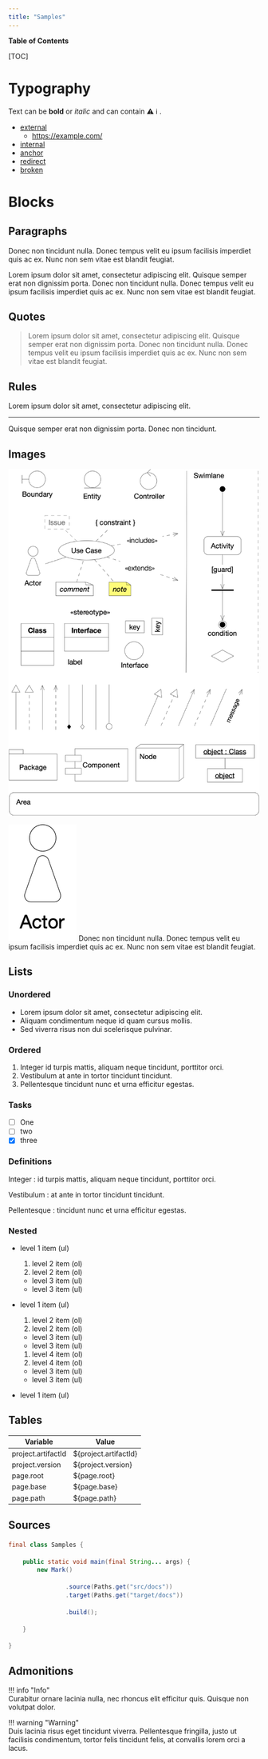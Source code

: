 ```yaml
---
title: "Samples"
---
```


**Table of Contents**

[TOC]

# Typography

Text can be **bold** or _italic_ and can contain :warning: :information_source: .

- [external](https://example.com/)
  - https://example.com/
- [internal](../index.md)
- [anchor](#tables)
- [redirect](redirect.md)
- [broken](broken.md)

# Blocks

## Paragraphs

Donec non tincidunt nulla. Donec tempus velit eu ipsum facilisis imperdiet quis ac ex. Nunc non sem vitae est blandit
feugiat.

Lorem ipsum dolor sit amet, consectetur adipiscing elit. Quisque semper erat non dignissim porta. Donec non tincidunt
nulla. Donec tempus velit eu ipsum facilisis imperdiet quis ac ex. Nunc non sem vitae est blandit feugiat.

## Quotes

> Lorem ipsum dolor sit amet, consectetur adipiscing elit. Quisque semper erat non dignissim porta. Donec non tincidunt nulla. Donec tempus velit eu ipsum facilisis imperdiet quis ac ex. Nunc non sem vitae est blandit feugiat.

## Rules

Lorem ipsum dolor sit amet, consectetur adipiscing elit.

---
Quisque semper erat non dignissim porta. Donec non tincidunt.

## Images

![Large Image](images/large.png#center)

![Small Image](images/small.png#right) Donec non tincidunt nulla. Donec tempus velit eu ipsum facilisis imperdiet quis ac
ex. Nunc non sem vitae est blandit feugiat.

## Lists

### Unordered

- Lorem ipsum dolor sit amet, consectetur adipiscing elit.
- Aliquam condimentum neque id quam cursus mollis.
- Sed viverra risus non dui scelerisque pulvinar.

### Ordered

1. Integer id turpis mattis, aliquam neque tincidunt, porttitor orci.
2. Vestibulum at ante in tortor tincidunt tincidunt.
3. Pellentesque tincidunt nunc et urna efficitur egestas.

### Tasks

- [ ] One
- [ ] two
- [x] three

### Definitions

Integer
: id turpis mattis, aliquam neque tincidunt, porttitor orci.

Vestibulum
: at ante in tortor tincidunt tincidunt.

Pellentesque
: tincidunt nunc et urna efficitur egestas.

### Nested

- level 1 item (ul)

  1. level 2 item (ol)
  1. level 2 item (ol)

  - level 3 item (ul)
  - level 3 item (ul)

- level 1 item (ul)

  1. level 2 item (ol)
  1. level 2 item (ol)

  - level 3 item (ul)
  - level 3 item (ul)

  1. level 4 item (ol)
  1. level 4 item (ol)

  - level 3 item (ul)
  - level 3 item (ul)

- level 1 item (ul)

## Tables

|Variable|Value|
|--------|-----|
|project.artifactId|${project.artifactId}|
|project.version|${project.version}|
|page.root| ${page.root}          |
| page.base          | ${page.base}          |
| page.path          |${page.path}|

## Sources

```java
final class Samples {

    public static void main(final String... args) {
        new Mark()

                .source(Paths.get("src/docs"))
                .target(Paths.get("target/docs"))

                .build();

    }

}
```

## Admonitions

!!! info "Info"  
Curabitur ornare lacinia nulla, nec rhoncus elit efficitur quis. Quisque non volutpat dolor.

!!! warning "Warning"  
Duis lacinia risus eget tincidunt viverra. Pellentesque fringilla, justo ut facilisis condimentum, tortor felis tincidunt
felis, at convallis lorem orci a lacus.
